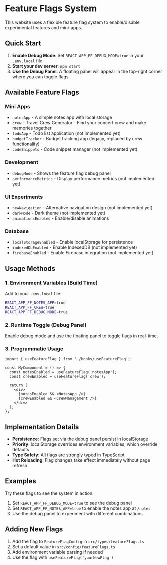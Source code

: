 # Feature Flags System

This website uses a flexible feature flag system to enable/disable experimental features and mini-apps.

## Quick Start

1. **Enable Debug Mode**: Set `REACT_APP_FF_DEBUG_MODE=true` in your `.env.local` file
2. **Start your dev server**: `npm start`
3. **Use the Debug Panel**: A floating panel will appear in the top-right corner where you can toggle flags

## Available Feature Flags

### Mini Apps
- `notesApp` - A simple notes app with local storage
- `crew` - Travel Crew Generator - Find your concert crew and make memories together
- `todoApp` - Todo list application (not implemented yet)
- `budgetTracker` - Budget tracking app (legacy, replaced by crew functionality)
- `codeSnippets` - Code snippet manager (not implemented yet)

### Development
- `debugMode` - Shows the feature flag debug panel
- `performanceMetrics` - Display performance metrics (not implemented yet)

### UI Experiments
- `newNavigation` - Alternative navigation design (not implemented yet)
- `darkMode` - Dark theme (not implemented yet)
- `animationsEnabled` - Enable/disable animations

### Database
- `localStorageEnabled` - Enable localStorage for persistence
- `indexedDbEnabled` - Enable IndexedDB (not implemented yet)
- `firebaseEnabled` - Enable Firebase integration (not implemented yet)

## Usage Methods

### 1. Environment Variables (Build Time)
Add to your `.env.local` file:
```bash
REACT_APP_FF_NOTES_APP=true
REACT_APP_FF_CREW=true
REACT_APP_FF_DEBUG_MODE=true
```

### 2. Runtime Toggle (Debug Panel)
Enable debug mode and use the floating panel to toggle flags in real-time.

### 3. Programmatic Usage
```tsx
import { useFeatureFlag } from './hooks/useFeatureFlag';

const MyComponent = () => {
  const notesEnabled = useFeatureFlag('notesApp');
  const crewEnabled = useFeatureFlag('crew');
  
  return (
    <div>
      {notesEnabled && <NotesApp />}
      {crewEnabled && <CrewManagement />}
    </div>
  );
};
```

## Implementation Details

- **Persistence**: Flags set via the debug panel persist in localStorage
- **Priority**: localStorage overrides environment variables, which override defaults
- **Type Safety**: All flags are strongly typed in TypeScript
- **Hot Reloading**: Flag changes take effect immediately without page refresh

## Examples

Try these flags to see the system in action:

1. Set `REACT_APP_FF_DEBUG_MODE=true` to see the debug panel
2. Set `REACT_APP_FF_NOTES_APP=true` to enable the notes app at `/notes`
3. Use the debug panel to experiment with different combinations

## Adding New Flags

1. Add the flag to `FeatureFlagConfig` in `src/types/featureFlags.ts`
2. Set a default value in `src/config/featureFlags.ts`
3. Add environment variable parsing if needed
4. Use the flag with `useFeatureFlag('yourNewFlag')`

